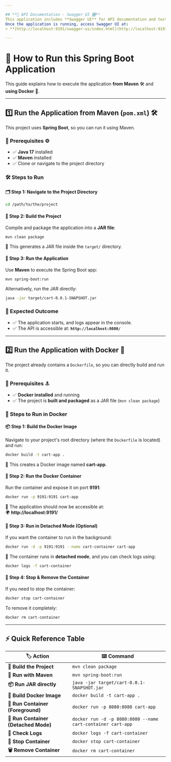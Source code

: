 ```yaml
---

## **📝 API Documentation - Swagger UI 🎛️**
This application includes **Swagger UI** for API documentation and testing.  
Once the application is running, access Swagger UI at:  
➡ **[http://localhost:9191/swagger-ui/index.html](http://localhost:9191/swagger-ui/index.html)**

---
```


# 🚀 How to Run this Spring Boot Application

This guide explains how to execute the application **from Maven** 🛠️ and **using Docker** 🐳.

---

## **1️⃣ Run the Application from Maven (`pom.xml`) 🛠️**
This project uses **Spring Boot**, so you can run it using Maven.

### **📌 Prerequisites** ⚙️
- ✅ **Java 17** installed  
- ✅ **Maven** installed  
- ✅ Clone or navigate to the project directory

### **🛠️ Steps to Run**
#### **🗂️ Step 1: Navigate to the Project Directory**
```sh
cd /path/to/the/project
```

#### **🔨 Step 2: Build the Project**
Compile and package the application into a **JAR file**:
```sh
mvn clean package
```
🎯 This generates a JAR file inside the `target/` directory.

#### **🚀 Step 3: Run the Application**
Use **Maven** to execute the Spring Boot app:
```sh
mvn spring-boot:run
```
Alternatively, run the JAR directly:
```sh
java -jar target/cart-0.0.1-SNAPSHOT.jar
```

### **🎯 Expected Outcome**
- ✅ The application starts, and logs appear in the console.
- ✅ The API is accessible at: **`http://localhost:8080/`**

---

## **2️⃣ Run the Application with Docker 🐳**
The project already contains a `Dockerfile`, so you can directly build and run it.

### **📌 Prerequisites** ⚓
- ✅ **Docker installed** and running  
- ✅ The project is **built and packaged** as a JAR file (`mvn clean package`)

### **🐳 Steps to Run in Docker**
#### **📦 Step 1: Build the Docker Image**
Navigate to your project's root directory (where the `Dockerfile` is located) and run:
```sh
docker build -t cart-app .
```
🔹 This creates a Docker image named **cart-app**.

#### **🚢 Step 2: Run the Docker Container**
Run the container and expose it on port **9191**:
```sh
docker run -p 9191:9191 cart-app
```
🔹 The application should now be accessible at:  
🌍 **http://localhost:9191/**

#### **🌌 Step 3: Run in Detached Mode (Optional)**
If you want the container to run in the background:
```sh
docker run -d -p 9191:9191 --name cart-container cart-app
```
🔹 The container runs in **detached mode**, and you can check logs using:
```sh
docker logs -f cart-container
```

#### **🛑 Step 4: Stop & Remove the Container**
If you need to stop the container:
```sh
docker stop cart-container
```
To remove it completely:
```sh
docker rm cart-container
```

---

## **⚡ Quick Reference Table**
| 🏷️ Action | ⌨️ Command |
|-----------|-------------|
| **🔨 Build the Project** | `mvn clean package` |
| **🚀 Run with Maven** | `mvn spring-boot:run` |
| **📦 Run JAR directly** | `java -jar target/cart-0.0.1-SNAPSHOT.jar` |
| **🐳 Build Docker Image** | `docker build -t cart-app .` |
| **🚢 Run Container (Foreground)** | `docker run -p 8080:8080 cart-app` |
| **🌌 Run Container (Detached Mode)** | `docker run -d -p 8080:8080 --name cart-container cart-app` |
| **📜 Check Logs** | `docker logs -f cart-container` |
| **🛑 Stop Container** | `docker stop cart-container` |
| **🗑️ Remove Container** | `docker rm cart-container` |

